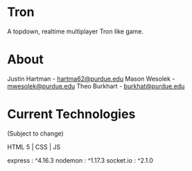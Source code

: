 # Tron
A topdown, realtime multiplayer Tron like game.

# About
Justin Hartman - hartma62@purdue.edu
Mason Wesolek - mwesolek@purdue.edu
Theo Burkhart - burkhat@purdue.edu

# Current Technologies
(Subject to change)

HTML 5 | CSS | JS

express : ^4.16.3
nodemon : ^1.17.3
socket.io : ^2.1.0

